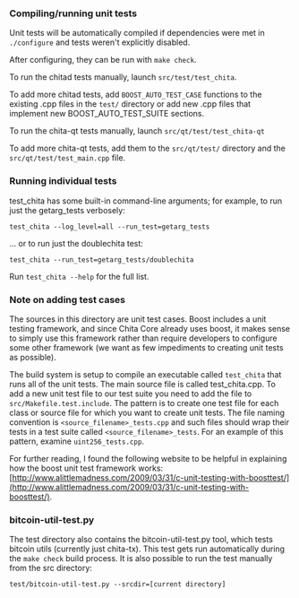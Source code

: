 ### Compiling/running unit tests

Unit tests will be automatically compiled if dependencies were met in `./configure`
and tests weren't explicitly disabled.

After configuring, they can be run with `make check`.

To run the chitad tests manually, launch `src/test/test_chita`.

To add more chitad tests, add `BOOST_AUTO_TEST_CASE` functions to the existing
.cpp files in the `test/` directory or add new .cpp files that
implement new BOOST_AUTO_TEST_SUITE sections.

To run the chita-qt tests manually, launch `src/qt/test/test_chita-qt`

To add more chita-qt tests, add them to the `src/qt/test/` directory and
the `src/qt/test/test_main.cpp` file.

### Running individual tests

test_chita has some built-in command-line arguments; for
example, to run just the getarg_tests verbosely:

    test_chita --log_level=all --run_test=getarg_tests

... or to run just the doublechita test:

    test_chita --run_test=getarg_tests/doublechita

Run `test_chita --help` for the full list.

### Note on adding test cases

The sources in this directory are unit test cases.  Boost includes a
unit testing framework, and since Chita Core already uses boost, it makes
sense to simply use this framework rather than require developers to
configure some other framework (we want as few impediments to creating
unit tests as possible).

The build system is setup to compile an executable called `test_chita`
that runs all of the unit tests.  The main source file is called
test_chita.cpp. To add a new unit test file to our test suite you need 
to add the file to `src/Makefile.test.include`. The pattern is to create 
one test file for each class or source file for which you want to create 
unit tests.  The file naming convention is `<source_filename>_tests.cpp` 
and such files should wrap their tests in a test suite 
called `<source_filename>_tests`. For an example of this pattern, 
examine `uint256_tests.cpp`.

For further reading, I found the following website to be helpful in
explaining how the boost unit test framework works:
[http://www.alittlemadness.com/2009/03/31/c-unit-testing-with-boosttest/](http://www.alittlemadness.com/2009/03/31/c-unit-testing-with-boosttest/).

### bitcoin-util-test.py

The test directory also contains the bitcoin-util-test.py tool, which tests bitcoin utils (currently just chita-tx). This test gets run automatically during the `make check` build process. It is also possible to run the test manually from the src directory:

```
test/bitcoin-util-test.py --srcdir=[current directory]

```